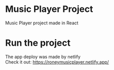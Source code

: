 # Music Player Project

Music Player project made in React

# Run the project
The app deploy was made by netlify<br>
Check it out: https://roneymusicplayer.netlify.app/
